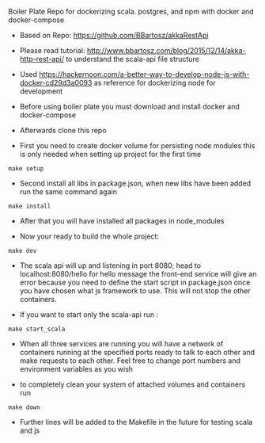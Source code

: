 Boiler Plate Repo for dockerizing scala. postgres, and npm with docker and docker-compose

* Based on Repo: https://github.com/BBartosz/akkaRestApi 

* Please read tutorial: http://www.bbartosz.com/blog/2015/12/14/akka-http-rest-api/
to understand the scala-api file structure

* Used https://hackernoon.com/a-better-way-to-develop-node-js-with-docker-cd29d3a0093 
as reference for dockerizing node for development

* Before using boiler plate you must download and install docker and docker-compose

* Afterwards clone this repo

* First you need to create docker volume for persisting node modules
this is only needed when setting up project for the first time
```
make setup
``` 
* Second install all libs in package.json, when new libs have been added
run the same command again
```
make install
```
* After that you will have installed all packages in node_modules

* Now your ready to build the whole project:
```
make dev
```
* The scala api will up and listening in port 8080; head to 
localhost:8080/hello for hello message the front-end service
will give an error because you need to define the start 
script in package.json once you have chosen what js framework
to use. This will not stop the other containers.

* If you want to start only the scala-api run :
```
make start_scala
```

* When all three services are running you will have a network
of containers running at the specified ports ready to talk
to each other and make requests to each other. Feel free 
to change port numbers and environment variables as you wish

* to completely clean your system of attached volumes and containers
run 
```
make down
```

* Further lines will be added to the Makefile in the future for testing
scala and js 